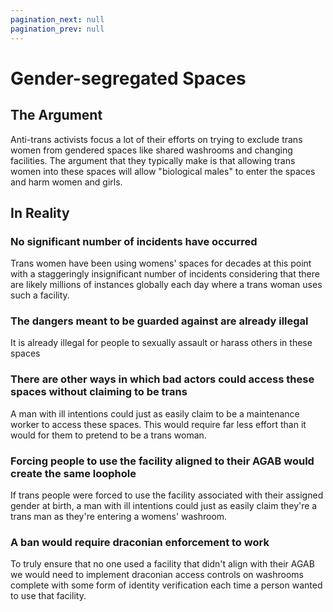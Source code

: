 ```yaml
---
pagination_next: null
pagination_prev: null
---
```


# Gender-segregated Spaces

## The Argument
Anti-trans activists focus a lot of their efforts on trying to exclude trans women from gendered spaces like shared
washrooms and changing facilities. The argument that they typically make is that allowing trans women into these
spaces will allow "biological males" to enter the spaces and harm women and girls.

## In Reality

### No significant number of incidents have occurred

Trans women have been using womens' spaces for decades at this point with a staggeringly insignificant number of 
incidents considering that there are likely millions of instances globally each day where a trans woman uses such a 
facility.

### The dangers meant to be guarded against are already illegal

It is already illegal for people to sexually assault or harass others in these spaces

### There are other ways in which bad actors could access these spaces without claiming to be trans

A man with ill intentions could just as easily claim to be a maintenance worker to access these spaces. This would
require far less effort than it would for them to pretend to be a trans woman.

### Forcing people to use the facility aligned to their AGAB would create the same loophole

If trans people were forced to use the facility associated with their assigned gender at birth, a man with ill
intentions could just as easily claim they're a trans man as they're entering a womens' washroom.

### A ban would require draconian enforcement to work

To truly ensure that no one used a facility that didn't align with their AGAB we would need to implement draconian
access controls on washrooms complete with some form of identity verification each time a person wanted to use that
facility.

### 
